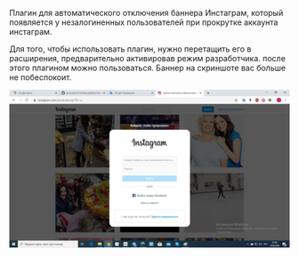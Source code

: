 Плагин для автоматического отключения баннера Инстаграм, который появляется у незалогиненных пользователей при прокрутке аккаунта инстаграм.



Для того, чтобы использовать плагин, нужно перетащить его в расширения, предварительно активировав режим разработчика. после этого плагином можно пользоваться. Баннер на скриншоте вас больше не побеспокоит.

![image-20200325230007231](ReadMe_image/image-20200325230007231.jpg)